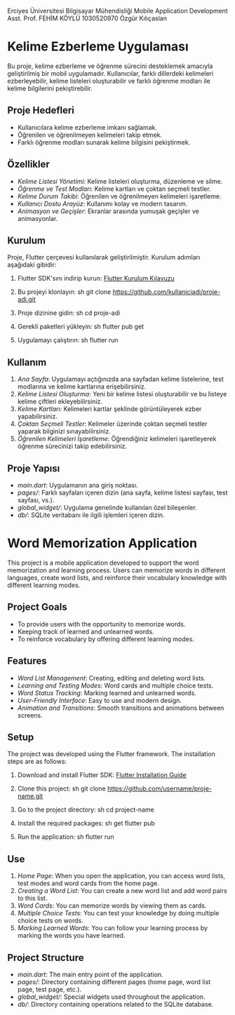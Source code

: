 Erciyes Üniversitesi Bilgisayar Mühendisliği
Mobile Application Development 
Asst. Prof. FEHİM KÖYLÜ
1030520970 Özgür Kılıçaslan

# Kelime Ezberleme Uygulaması

Bu proje, kelime ezberleme ve öğrenme sürecini desteklemek amacıyla geliştirilmiş bir mobil uygulamadır. Kullanıcılar, farklı dillerdeki kelimeleri ezberleyebilir, kelime listeleri oluşturabilir ve farklı öğrenme modları ile kelime bilgilerini pekiştirebilir.

## Proje Hedefleri

- Kullanıcılara kelime ezberleme imkanı sağlamak.
- Öğrenilen ve öğrenilmeyen kelimeleri takip etmek.
- Farklı öğrenme modları sunarak kelime bilgisini pekiştirmek.

## Özellikler

- *Kelime Listesi Yönetimi*: Kelime listeleri oluşturma, düzenleme ve silme.
- *Öğrenme ve Test Modları*: Kelime kartları ve çoktan seçmeli testler.
- *Kelime Durum Takibi*: Öğrenilen ve öğrenilmeyen kelimeleri işaretleme.
- *Kullanıcı Dostu Arayüz*: Kullanımı kolay ve modern tasarım.
- *Animasyon ve Geçişler*: Ekranlar arasında yumuşak geçişler ve animasyonlar.

## Kurulum

Proje, Flutter çerçevesi kullanılarak geliştirilmiştir. Kurulum adımları aşağıdaki gibidir:

1. Flutter SDK'sını indirip kurun: [Flutter Kurulum Kılavuzu](https://flutter.dev/docs/get-started/install)
2. Bu projeyi klonlayın:
    sh
    git clone https://github.com/kullaniciadi/proje-adi.git
    
3. Proje dizinine gidin:
    sh
    cd proje-adi
    
4. Gerekli paketleri yükleyin:
    sh
    flutter pub get
    
5. Uygulamayı çalıştırın:
    sh
    flutter run
    

## Kullanım

1. *Ana Sayfa*: Uygulamayı açtığınızda ana sayfadan kelime listelerine, test modlarına ve kelime kartlarına erişebilirsiniz.
2. *Kelime Listesi Oluşturma*: Yeni bir kelime listesi oluşturabilir ve bu listeye kelime çiftleri ekleyebilirsiniz.
3. *Kelime Kartları*: Kelimeleri kartlar şeklinde görüntüleyerek ezber yapabilirsiniz.
4. *Çoktan Seçmeli Testler*: Kelimeler üzerinde çoktan seçmeli testler yaparak bilginizi sınayabilirsiniz.
5. *Öğrenilen Kelimeleri İşaretleme*: Öğrendiğiniz kelimeleri işaretleyerek öğrenme sürecinizi takip edebilirsiniz.

## Proje Yapısı

- *main.dart*: Uygulamanın ana giriş noktası.
- *pages/*: Farklı sayfaları içeren dizin (ana sayfa, kelime listesi sayfası, test sayfası, vs.).
- *global_widget/*: Uygulama genelinde kullanılan özel bileşenler.
- *db/*: SQLite veritabanı ile ilgili işlemleri içeren dizin.

# Word Memorization Application

This project is a mobile application developed to support the word memorization and learning process. Users can memorize words in different languages, create word lists, and reinforce their vocabulary knowledge with different learning modes.

## Project Goals

- To provide users with the opportunity to memorize words.
- Keeping track of learned and unlearned words.
- To reinforce vocabulary by offering different learning modes.

## Features

- *Word List Management*: Creating, editing and deleting word lists.
- *Learning and Testing Modes*: Word cards and multiple choice tests.
- *Word Status Tracking*: Marking learned and unlearned words.
- *User-Friendly Interface*: Easy to use and modern design.
- *Animation and Transitions*: Smooth transitions and animations between screens.

## Setup

The project was developed using the Flutter framework. The installation steps are as follows:

1. Download and install Flutter SDK: [Flutter Installation Guide](https://flutter.dev/docs/get-started/install)
2. Clone this project:
    sh
    git clone https://github.com/username/proje-name.git
    
3. Go to the project directory:
    sh
    cd project-name
    
4. Install the required packages:
    sh
    get flutter pub
    
5. Run the application:
    sh
    flutter run
    

## Use

1. *Home Page*: When you open the application, you can access word lists, test modes and word cards from the home page.
2. *Creating a Word List*: You can create a new word list and add word pairs to this list.
3. *Word Cards*: You can memorize words by viewing them as cards.
4. *Multiple Choice Tests*: You can test your knowledge by doing multiple choice tests on words.
5. *Marking Learned Words*: You can follow your learning process by marking the words you have learned.

## Project Structure

- *main.dart*: The main entry point of the application.
- *pages/*: Directory containing different pages (home page, word list page, test page, etc.).
- *global_widget/*: Special widgets used throughout the application.
- *db/*: Directory containing operations related to the SQLite database.
